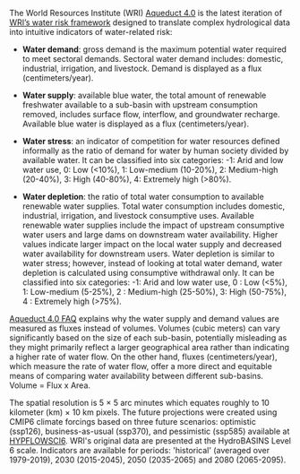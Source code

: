 The World Resources Institute (WRI) [Aqueduct 4.0](https://www.wri.org/data/aqueduct-global-maps-40-data) is the latest iteration of [WRI’s water risk framework](https://www.wri.org/data/aqueduct-water-risk-atlas) designed to translate complex
hydrological data into intuitive indicators of water-related risk:

- **Water demand**: gross demand is the maximum potential water required to meet sectoral demands. Sectoral water demand includes: domestic, industrial, irrigation, and livestock. Demand is displayed as a flux (centimeters/year).

- **Water supply**: available blue water, the total amount of renewable freshwater available to a sub-basin with upstream consumption removed, includes surface flow, interflow, and groundwater recharge. Available blue water is displayed as a flux (centimeters/year).

- **Water stress**: an indicator of competition for water resources defined informally as the ratio of demand for water by human society divided by available water. It can be classified into six categories: -1: Arid and low water use, 0: Low (<10%), 1: Low-medium (10-20%), 2: Medium-high (20-40%), 3: High (40-80%), 4: Extremely high (>80%).

- **Water depletion**: the ratio of total water consumption to available renewable water supplies. Total water consumption includes domestic, industrial, irrigation, and livestock consumptive uses. Available renewable water supplies include the impact of upstream consumptive water users and large dams on downstream water availability. Higher values indicate larger impact on the local water supply and decreased water availability for downstream users. Water depletion is similar to water stress; however, instead of looking at total water demand, water depletion is calculated using consumptive withdrawal only. It can be classified into six categories: -1: Arid and low water use, 0 : Low (<5%), 1: Low-medium (5-25%), 2 : Medium-high (25-50%), 3: High (50-75%), 4 : Extremely high (>75%).

[Aqueduct 4.0 FAQ](https://github.com/wri/Aqueduct40/blob/master/data_FAQ.md) explains why the water supply and demand values are measured as fluxes instead of volumes. Volumes (cubic meters) can vary significantly based on the size of each sub-basin, potentially misleading as they might primarily reflect a larger geographical area rather than indicating a higher rate of water flow. On the other hand, fluxes (centimeters/year), which measure the rate of water flow, offer a more direct and equitable means of comparing water availability between different sub-basins. Volume = Flux x Area.

The spatial resolution is 5 × 5 arc minutes which equates roughly to 10 kilometer (km) × 10 km pixels.
The future projections were created using CMIP6 climate forcings based on three future scenarios: optimistic (ssp126), business-as-usual (ssp370), and pessimistic (ssp585) available at [HYPFLOWSCI6](https://public.yoda.uu.nl/geo/UU01/YM7A5H.html). WRI's original data are presented at the HydroBASINS Level 6 scale. Indicators are available for periods: 'historical' (averaged over 1979-2019), 2030 (2015-2045), 2050 (2035-2065) and 2080 (2065-2095).
